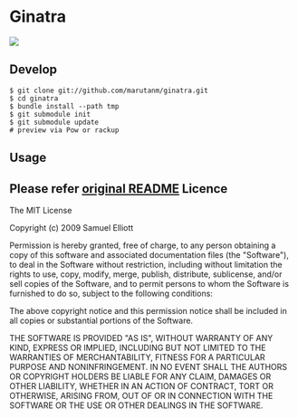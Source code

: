 # Ginatra

[![](http://travis-ci.org/marutanm/ginatra.png)](http://travis-ci.org/marutanm/ginatra)

Develop
-------

    $ git clone git://github.com/marutanm/ginatra.git
    $ cd ginatra
    $ bundle install --path tmp
    $ git submodule init
    $ git submodule update
    # preview via Pow or rackup

Usage
-----

Please refer [original README](https://github.com/lenary/ginatra#readme)
Licence
-------

The MIT License

Copyright (c) 2009 Samuel Elliott

Permission is hereby granted, free of charge,  to any person obtaining a copy of
this software  and associated documentation  files (the "Software"), to  deal in
the Software  without restriction,  including without  limitation the  rights to
use, copy, modify, merge, publish, distribute, sublicense, and/or sell copies of
the Software, and to permit persons to  whom the Software is furnished to do so,
subject to the following conditions:

The above copyright  notice and this permission notice shall  be included in all
copies or substantial portions of the Software.

THE  SOFTWARE IS  PROVIDED "AS  IS", WITHOUT  WARRANTY OF  ANY KIND,  EXPRESS OR
IMPLIED, INCLUDING BUT NOT LIMITED TO THE WARRANTIES OF MERCHANTABILITY, FITNESS
FOR A PARTICULAR  PURPOSE AND NONINFRINGEMENT. IN NO EVENT  SHALL THE AUTHORS OR
COPYRIGHT HOLDERS BE  LIABLE FOR ANY CLAIM, DAMAGES OR  OTHER LIABILITY, WHETHER
IN  AN ACTION  OF  CONTRACT, TORT  OR  OTHERWISE,  ARISING FROM,  OUT  OF OR  IN
CONNECTION WITH THE SOFTWARE OR THE USE OR OTHER DEALINGS IN THE SOFTWARE.
